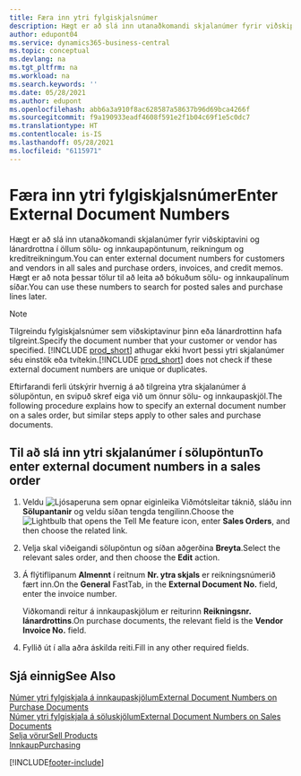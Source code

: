 ```yaml
---
title: Færa inn ytri fylgiskjalsnúmer
description: Hægt er að slá inn utanaðkomandi skjalanúmer fyrir viðskiptavini og lánardrottna í öllum sölu- og innkaupapöntunum, reikningum og kreditreikningum. Hægt er að nota þessar tölur til að leita að bókuðum sölu- og innkaupalínum síðar.
author: edupont04
ms.service: dynamics365-business-central
ms.topic: conceptual
ms.devlang: na
ms.tgt_pltfrm: na
ms.workload: na
ms.search.keywords: ''
ms.date: 05/28/2021
ms.author: edupont
ms.openlocfilehash: abb6a3a910f8ac628587a58637b96d69bca4266f
ms.sourcegitcommit: f9a190933eadf4608f591e2f1b04c69f1e5c0dc7
ms.translationtype: HT
ms.contentlocale: is-IS
ms.lasthandoff: 05/28/2021
ms.locfileid: "6115971"
---
```

# <a name="enter-external-document-numbers"></a><span data-ttu-id="c529c-104">Færa inn ytri fylgiskjalsnúmer</span><span class="sxs-lookup"><span data-stu-id="c529c-104">Enter External Document Numbers</span></span>

<span data-ttu-id="c529c-105">Hægt er að slá inn utanaðkomandi skjalanúmer fyrir viðskiptavini og lánardrottna í öllum sölu- og innkaupapöntunum, reikningum og kreditreikningum.</span><span class="sxs-lookup"><span data-stu-id="c529c-105">You can enter external document numbers for customers and vendors in all sales and purchase orders, invoices, and credit memos.</span></span> <span data-ttu-id="c529c-106">Hægt er að nota þessar tölur til að leita að bókuðum sölu- og innkaupalínum síðar.</span><span class="sxs-lookup"><span data-stu-id="c529c-106">You can use these numbers to search for posted sales and purchase lines later.</span></span>  

> [!NOTE]
> <span data-ttu-id="c529c-107">Tilgreindu fylgiskjalsnúmer sem viðskiptavinur þinn eða lánardrottinn hafa tilgreint.</span><span class="sxs-lookup"><span data-stu-id="c529c-107">Specify the document number that your customer or vendor has specified.</span></span> <span data-ttu-id="c529c-108">[!INCLUDE [prod_short](includes/prod_short.md)] athugar ekki hvort þessi ytri skjalanúmer séu einstök eða tvítekin.</span><span class="sxs-lookup"><span data-stu-id="c529c-108">[!INCLUDE [prod_short](includes/prod_short.md)] does not check if these external document numbers are unique or duplicates.</span></span>

<span data-ttu-id="c529c-109">Eftirfarandi ferli útskýrir hvernig á að tilgreina ytra skjalanúmer á sölupöntun, en svipuð skref eiga við um önnur sölu- og innkaupaskjöl.</span><span class="sxs-lookup"><span data-stu-id="c529c-109">The following procedure explains how to specify an external document number on a sales order, but similar steps apply to other sales and purchase documents.</span></span>

## <a name="to-enter-external-document-numbers-in-a-sales-order"></a><span data-ttu-id="c529c-110">Til að slá inn ytri skjalanúmer í sölupöntun</span><span class="sxs-lookup"><span data-stu-id="c529c-110">To enter external document numbers in a sales order</span></span>  

1. <span data-ttu-id="c529c-111">Veldu ![Ljósaperuna sem opnar eiginleika Viðmótsleitar](media/ui-search/search_small.png "Segðu mér hvað þú vilt gera") táknið, sláðu inn **Sölupantanir** og veldu síðan tengda tengilinn.</span><span class="sxs-lookup"><span data-stu-id="c529c-111">Choose the ![Lightbulb that opens the Tell Me feature](media/ui-search/search_small.png "Tell me what you want to do") icon, enter **Sales Orders**, and then choose the related link.</span></span>  
2. <span data-ttu-id="c529c-112">Velja skal viðeigandi sölupöntun og síðan aðgerðina **Breyta**.</span><span class="sxs-lookup"><span data-stu-id="c529c-112">Select the relevant sales order, and then choose the **Edit** action.</span></span>  
3. <span data-ttu-id="c529c-113">Á flýtiflipanum **Almennt** í reitnum **Nr. ytra skjals** er reikningsnúmerið fært inn.</span><span class="sxs-lookup"><span data-stu-id="c529c-113">On the **General** FastTab, in the **External Document No.** field, enter the invoice number.</span></span>  

    <span data-ttu-id="c529c-114">Viðkomandi reitur á innkaupaskjölum er reiturinn **Reikningsnr. lánardrottins**.</span><span class="sxs-lookup"><span data-stu-id="c529c-114">On purchase documents, the relevant field is the **Vendor Invoice No.** field.</span></span>
4. <span data-ttu-id="c529c-115">Fyllið út í alla aðra áskilda reiti.</span><span class="sxs-lookup"><span data-stu-id="c529c-115">Fill in any other required fields.</span></span>  

## <a name="see-also"></a><span data-ttu-id="c529c-116">Sjá einnig</span><span class="sxs-lookup"><span data-stu-id="c529c-116">See Also</span></span>

[<span data-ttu-id="c529c-117">Númer ytri fylgiskjala á innkaupaskjölum</span><span class="sxs-lookup"><span data-stu-id="c529c-117">External Document Numbers on Purchase Documents</span></span>](purchasing-ext-doc-no.md)  
[<span data-ttu-id="c529c-118">Númer ytri fylgiskjala á söluskjölum</span><span class="sxs-lookup"><span data-stu-id="c529c-118">External Document Numbers on Sales Documents</span></span>](sales-how-invoice-sales.md#external-document-numbers)  
[<span data-ttu-id="c529c-119">Selja vörur</span><span class="sxs-lookup"><span data-stu-id="c529c-119">Sell Products</span></span>](sales-how-sell-products.md)  
[<span data-ttu-id="c529c-120">Innkaup</span><span class="sxs-lookup"><span data-stu-id="c529c-120">Purchasing</span></span>](purchasing-manage-purchasing.md)  

[!INCLUDE[footer-include](includes/footer-banner.md)]
